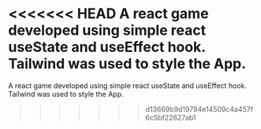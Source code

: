 <<<<<<< HEAD
A react game developed using simple react useState and useEffect hook. Tailwind was used to style the App.
=======
A react game developed using simple react useState and useEffect hook. Tailwind was used to style the App.
>>>>>>> d13669b9d19794e14509c4a457f6c5bf22627ab1
